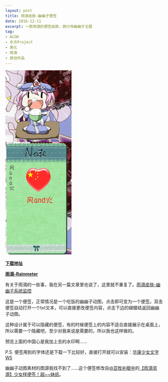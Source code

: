 ```yaml
---
layout: post
title: 雨滴皮肤-幽幽子便签
date: 2016-12-11
excerpt: 一款雨滴的便签皮肤，西行寺幽幽子主题
tag: 
- ACGN
- 东方Project
- 美化
- 雨滴
- 原创作品
---
```


![0005](../img/0005.png)

[**下载地址**](../file/0003.zip)

[**雨滴-Rainmeter**](https://www.rainmeter.net/)

有关于雨滴的一些事，我在另一篇文章里也说了，这里就不重复了。[雨滴皮肤-幽幽子系统监控](http://windfire.space/RainmeterDisk/)

这是一个便签，正常情况是一个吃饭的幽幽子动图，点击即可变为一个便签。双击便签自动打开一个txt文本，可以直接更改便签内容，点击下边的蝴蝶结返回幽幽子动图。

这种设计属于可以隐藏的便签，有的时候便签上的内容不适合直接展示在桌面上，所以需要一个隐藏吧，至少对我来说是需要的，所以我也这样做的。

预览上面的中国心是我加上去的水印啊……

P.S. 便签用到的字体还是下载一下比较好，直接打开就可以安装：[华康少女文字W5](../file/0000.zip)

幽幽子动图素材的图源我找不到了……这个便签修改自[@百牧补眠中](http://tieba.baidu.com/home/main?un=%E7%99%BE%E7%89%A7%E8%A1%A5%E7%9C%A0%E4%B8%AD)的[【雨滴资源】少女样便签！超~~妹纸](http://tieba.baidu.com/p/2063086338)。